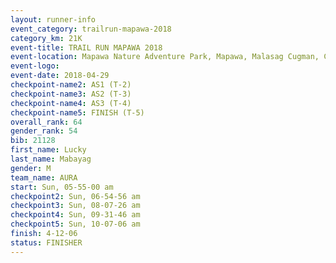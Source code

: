 ```yaml
---
layout: runner-info 
event_category: trailrun-mapawa-2018 
category_km: 21K 
event-title: TRAIL RUN MAPAWA 2018 
event-location: Mapawa Nature Adventure Park, Mapawa, Malasag Cugman, Cagayan de Oro Philippines 
event-logo: 
event-date: 2018-04-29 
checkpoint-name2: AS1 (T-2) 
checkpoint-name3: AS2 (T-3) 
checkpoint-name4: AS3 (T-4) 
checkpoint-name5: FINISH (T-5) 
overall_rank: 64
gender_rank: 54
bib: 21128
first_name: Lucky
last_name: Mabayag
gender: M
team_name: AURA
start: Sun, 05-55-00 am
checkpoint2: Sun, 06-54-56 am
checkpoint3: Sun, 08-07-26 am
checkpoint4: Sun, 09-31-46 am
checkpoint5: Sun, 10-07-06 am
finish: 4-12-06
status: FINISHER
---
```

